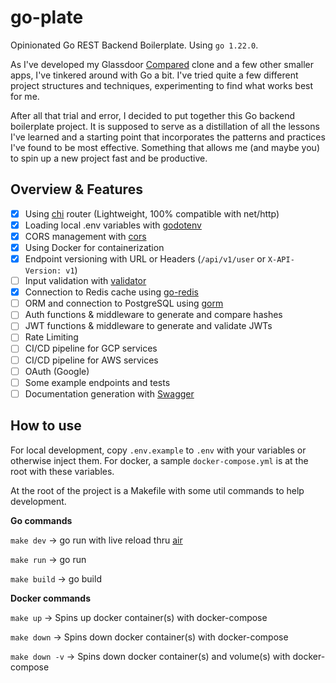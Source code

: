 # go-plate

Opinionated Go REST Backend Boilerplate. Using `go 1.22.0`.

As I've developed my Glassdoor [Compared](https://joselico.com/work/compared) clone and a few other smaller apps, 
I've tinkered around with Go a bit. I've tried quite a few different project structures and techniques, experimenting to find what works best for me.

After all that trial and error, I decided to put together this Go backend boilerplate project. 
It is supposed to serve as a distillation of all the lessons I've learned and a starting point that incorporates the patterns and practices I've found to be most effective.
Something that allows me (and maybe you) to spin up a new project fast and be productive. 

## Overview & Features

- [x] Using [chi](https://github.com/go-chi/chi) router (Lightweight, 100% compatible with net/http)
- [x] Loading local .env variables with [godotenv](https://github.com/joho/godotenv)
- [x] CORS management with [cors](https://github.com/rs/cors)
- [x] Using Docker for containerization
- [x] Endpoint versioning with URL or Headers (`/api/v1/user` or `X-API-Version: v1`)
- [ ] Input validation with [validator](https://github.com/go-playground/validator)
- [x] Connection to Redis cache using [go-redis](https://github.com/redis/go-redis)
- [ ] ORM and connection to PostgreSQL using [gorm](https://github.com/go-gorm/gorm) 
- [ ] Auth functions & middleware to generate and compare hashes
- [ ] JWT functions & middleware to generate and validate JWTs
- [ ] Rate Limiting
- [ ] CI/CD pipeline for GCP services
- [ ] CI/CD pipeline for AWS services
- [ ] OAuth (Google)
- [ ] Some example endpoints and tests
- [ ] Documentation generation with [Swagger](https://swagger.io/)

## How to use

For local development, copy `.env.example` to `.env` with your variables or otherwise inject them.
For docker, a sample `docker-compose.yml` is at the root with these variables.

At the root of the project is a Makefile with some util commands to help development.

**Go commands**

`make dev` -> go run with live reload thru [air](https://github.com/air-verse/air)

`make run` -> go run

`make build` -> go build

**Docker commands**

`make up` -> Spins up docker container(s) with docker-compose

`make down` -> Spins down docker container(s) with docker-compose

`make down -v` -> Spins down docker container(s) and volume(s) with docker-compose
